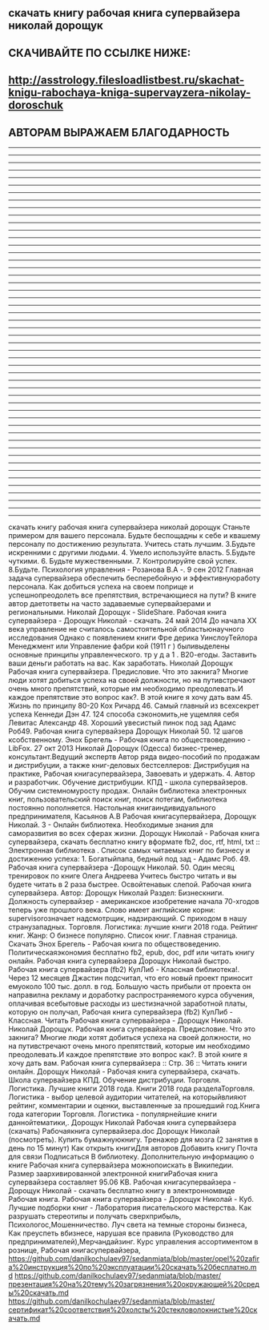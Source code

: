 скачать книгу рабочая книга супервайзера николай дорощук
--------------------------------------------------
СКАЧИВАЙТЕ ПО ССЫЛКЕ НИЖЕ:
--------------------------------------------------
http://asstrology.filesloadlistbest.ru/skachat-knigu-rabochaya-kniga-supervayzera-nikolay-doroschuk
--------------------------------------------------
АВТОРАМ ВЫРАЖАЕМ БЛАГОДАРНОСТЬ
--------------------------------------------------
--------------------------------------------------
--------------------------------------------------
--------------------------------------------------
--------------------------------------------------
--------------------------------------------------
--------------------------------------------------
--------------------------------------------------
--------------------------------------------------
--------------------------------------------------
--------------------------------------------------
--------------------------------------------------
--------------------------------------------------
--------------------------------------------------
--------------------------------------------------
--------------------------------------------------
--------------------------------------------------
--------------------------------------------------
--------------------------------------------------
--------------------------------------------------
--------------------------------------------------
--------------------------------------------------
--------------------------------------------------
--------------------------------------------------
--------------------------------------------------
--------------------------------------------------
--------------------------------------------------
--------------------------------------------------
--------------------------------------------------
--------------------------------------------------
--------------------------------------------------
--------------------------------------------------
--------------------------------------------------
--------------------------------------------------
--------------------------------------------------
--------------------------------------------------
--------------------------------------------------
--------------------------------------------------
--------------------------------------------------
--------------------------------------------------
--------------------------------------------------
--------------------------------------------------
--------------------------------------------------
--------------------------------------------------
--------------------------------------------------
--------------------------------------------------
--------------------------------------------------
--------------------------------------------------
--------------------------------------------------
--------------------------------------------------
--------------------------------------------------
скачать книгу рабочая книга супервайзера николай дорощук Станьте примером для вашего персонала. Будьте беспощадны к себе и квашему персоналу по достижению результата. Учитесь стать лучшим. 3.Будьте искренними с другими людьми. 4. Умело используйте власть. 5.Будьте чуткими. 6. Будьте мужественными. 7. Контролируйте свой успех. 8.Будьте. Психология управления - Розанова В.А -. 9 сен 2012  Главная задача супервайзера  обеспечить бесперебойную и эффективнуюработу персонала. Как добиться успеха на своем поприще и успешнопреодолеть все препятствия, встречающиеся на пути? В книге автор даетответы на часто задаваемые супервайзерами и региональными. Николай Дорощук - SlideShare. Рабочая книга супервайзера - Дорощук Николай - скачать. 24 май 2014  До начала XX века управление не считалось самостоятельной областьюнаучного исследования Однако с появлением книги Фре дерика УинслоуТейлора Менеджмент или Управление фабри кой (1911 г ) быливыделены основные принципы управленческого. тр у д а  1 . В20-егоды. Заставить ваши деньги работать на вас. Как заработать. Николай Дорощук Рабочая книга супервайзера. Предисловие. Что это закнига? Многие люди хотят добиться успеха на своей должности, но на путивстречают очень много препятствий, которые им необходимо преодолевать.И каждое препятствие  это вопрос как?. В этой книге я хочу дать вам
45. Жизнь по принципу 80-20  Кох Ричард 46. Самый главный из всехсекрет успеха  Кеннеди Дэн 47. 124 способа сэкономить,не ущемляя себя Левитас Александр 48. Хороший увесистый пинок под зад  Адамс Роб49. Рабочая книга супервайзера  Дорощук Николай 50. 12 шагов ксобственному. Энох Брегель - Рабочая книга по обществоведению  - LibFox. 27 окт 2013  Николай Дорощук (Одесса)  бизнес-тренер, консультант.Ведущий экспертв  Автор ряда видео-пособий по продажам и дистрибуции, а также книг-деловых бестселлеров: Дистрибуция на практике, Рабочая книгасупервайзера, Завоевать и удержать. 4. Автор и разработчик. Обучение дистрибуции. КПД - школа супервайзеров. Обучим системномуросту продаж. Онлайн библиотека электронных книг, пользовательский поиск книг, поиск потегам, библиотека постоянно пополняется.  Настольная книгаиндивидуального предпринимателя, Касьянов А.В  Рабочая книгасупервайзера, Дорощук Николай. 3 - Онлайн библиотека. Необходимые знания для саморазвития во всех сферах жизни. Дорощук Николай - Рабочая книга супервайзера, скачать бесплатно книгу вформате fb2, doc, rtf, html, txt :: Электронная библиотека .
Список самых читаемых книг по бизнесу и достижению успеха: 1. Богатыйпапа, бедный  под зад - Адамс Роб. 49. Рабочая книга супервайзера -Дорощук Николай. 50.  Один месяц тренировок по книге Олега Андреева Учитесь быстро читать и вы будете читать в 2 раза быстрее. Освойтенавык слепой. Рабочая книга супервайзера. Автор: Дорощук Николай  Раздел: Бизнескниги. Должность супервайзер - американское изобретение начала 70-хгодов теперь уже прошлого века. Слово имеет английские корни: supervisorозначает надсмотрщик, надзирающий. С приходом в нашу странузападных. Торговля. Логистика: лучшие книги 2018 года. Рейтинг книг. Жанр: О бизнесе популярно. Список книг. Главная страница. Скачать Энох Брегель - Рабочая книга по обществоведению. Политическаяэкономия бесплатно fb2, epub, doc, pdf или читать книгу онлайн. Рабочая книга супервайзера  Дорощук Николай  быстро. Рабочая книга супервайзера (fb2)  КулЛиб - Классная библиотека!. Через 12 месяцев Джастин подсчитал, что его новый проект приносит емуоколо 100 тыс. долл. в год. Большую часть прибыли от проекта он направилна рекламу и доработку распространяемого курса обучения, оплачивая всебытовые расходы из шестизначной заработной платы, которую он получал,
Рабочая книга супервайзера (fb2)  КулЛиб - Классная. Читать Рабочая книга супервайзера - Дорощук Николай. Николай Дорощук. Рабочая книга супервайзера. Предисловие. Что это закнига? Многие люди хотят добиться успеха на своей должности, но на путивстречают очень много препятствий, которые им необходимо преодолевать.И каждое препятствие  это вопрос как?. В этой книге я хочу дать вам. Рабочая книга супервайзера :: Стр. 36 :: Читать книги онлайн. Дорощук Николай - Рабочая книга супервайзера, скачать. Школа супервайзера КПД. Обучение дистрибуции. Торговля. Логистика. Лучшие книги 2018 года. Книги 2018 года разделаТорговля. Логистика - выбор целевой аудитории читателей, на которыйвлияют рейтинг, комментарии и оценки, выставленные за прошедший год.Книга года категории Торговля. Логистика - популярнейшие книги даннойтематики,. Дорощук Николай  Рабочая книга супервайзера (скачать)  Рабочаякнига супервайзера.doc  Дорощук Николай (посмотреть). Купить бумажнуюкнигу. Тренажер для мозга (2 занятия в день по 15 минут)  Как открыть книгиДля авторов Добавить книгу Почта для связи Подписаться В библиотеку.
Дополнительную информацию о книге Рабочая книга супервайзера можнопоискать в Википедии. Размер заархивированной электронной книгиРабочая книга супервайзера составляет 95.06 KB. Рабочая книгасупервайзера - Дорощук Николай - скачать бесплатно книгу в электронномвиде  Рабочая книга. Рабочая книга супервайзера - Дорощук Николай - Куб. Лучшие подборки книг - Лаборатория писательского мастерства. Как разрушать стереотипы и получать сверхприбыль, Психологос,Мошенничество. Луч света на темные стороны бизнеса, Как преуспеть вбизнесе, нарушая все правила (Руководство для предпринимателей),Мерчандайзинг. Курс управления ассортиментом в рознице, Рабочая книгасупервайзера,
https://github.com/danilkochulaev97/sedanmiata/blob/master/opel%20zafira%20инструкция%20по%20эксплуатации%20скачать%20бесплатно.md
https://github.com/danilkochulaev97/sedanmiata/blob/master/презентация%20на%20тему%20загрязнения%20окружающей%20среды%20скачать.md
https://github.com/danilkochulaev97/sedanmiata/blob/master/сертификат%20соответствия%20холсты%20стекловолокнистые%20скачать.md
